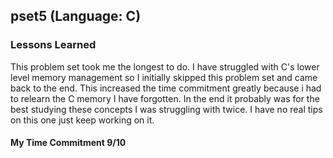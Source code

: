 ## pset5 (Language: C)

### Lessons Learned
This problem set took me the longest to do. I have struggled with C's lower level memory management so I initially skipped this problem set and came back to the end. This increased the time commitment greatly because i had to relearn the C memory I have forgotten. In the end it probably was for the best studying these concepts I was struggling with twice. I have no real tips on this one just keep working on it.

#### My Time Commitment 9/10
